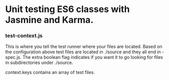 # Unit testing ES6 classes with Jasmine and Karma.

### test-context.js

This is where you tell the test runner where your files are located. Based on the configuration above test files are located in ./source and they all end in -spec.js. The extra boolean flag indicates if you want it to go looking for files in subdirectories under ./source.

context.keys contains an array of test files.